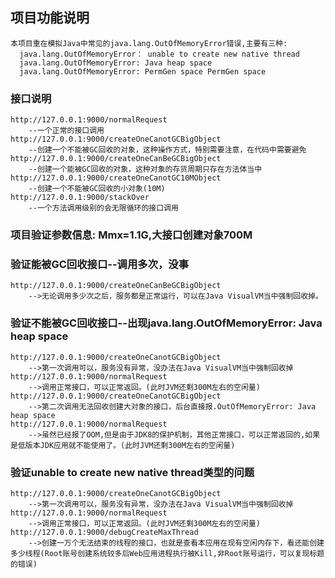 ## 项目功能说明
    本项目重在模拟Java中常见的java.lang.OutOfMemoryError错误,主要有三种:
      java.lang.OutOfMemoryError： unable to create new native thread
      java.lang.OutOfMemoryError: Java heap space
      java.lang.OutOfMemoryError: PermGen space PermGen space
  
###  接口说明
    http://127.0.0.1:9000/normalRequest
        --一个正常的接口调用
    http://127.0.0.1:9000/createOneCanotGCBigObject
        --创建一个不能被GC回收的对象，这种操作方式，特别需要注意，在代码中需要避免
    http://127.0.0.1:9000/createOneCanBeGCBigObject
        --创建一个能被GC回收的对象，这种对象的存货周期只存在方法体当中
    http://127.0.0.1:9000/createOneCanotGC10MObject
        --创建一个不能被GC回收的小对象(10M)
    http://127.0.0.1:9000/stackOver
        --一个方法调用级别的会无限循环的接口调用

###  项目验证参数信息: Mmx=1.1G,大接口创建对象700M    
###  验证能被GC回收接口--调用多次，没事
    http://127.0.0.1:9000/createOneCanBeGCBigObject
        -->无论调用多少次之后，服务都是正常运行，可以在Java VisualVM当中强制回收掉。

###  验证不能被GC回收接口--出现java.lang.OutOfMemoryError: Java heap space
    http://127.0.0.1:9000/createOneCanotGCBigObject
        -->第一次调用可以，服务没有异常，没办法在Java VisualVM当中强制回收掉
    http://127.0.0.1:9000/normalRequest
        -->调用正常接口，可以正常返回。(此时JVM还剩300M左右的空闲量)
    http://127.0.0.1:9000/createOneCanotGCBigObject
        -->第二次调用无法回收创建大对象的接口，后台直接报.OutOfMemoryError: Java heap space
    http://127.0.0.1:9000/normalRequest
        -->虽然已经报了OOM,但是由于JDK8的保护机制，其他正常接口，可以正常返回的,如果是低版本JDK应用就不能使用了。(此时JVM还剩300M左右的空闲量)
        
###  验证unable to create new native thread类型的问题
    http://127.0.0.1:9000/createOneCanotGCBigObject
        -->第一次调用可以，服务没有异常，没办法在Java VisualVM当中强制回收掉
    http://127.0.0.1:9000/normalRequest
        -->调用正常接口，可以正常返回。(此时JVM还剩300M左右的空闲量)
    http://127.0.0.1:9000/debugCreateMaxThread
        -->创建一万个无法结束的线程的接口，也就是查看本应用在现有空闲内存下，看还能创建多少线程(Root账号创建系统较多后Web应用进程执行被Kill,非Root账号运行，可以复现标题的错误)